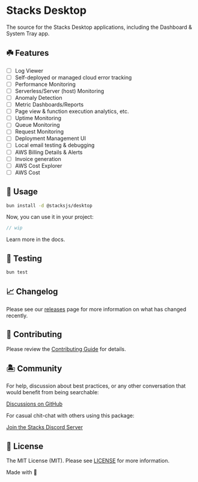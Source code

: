 # Stacks Desktop

The source for the Stacks Desktop applications, including the Dashboard & System Tray app.

## ☘️ Features

- [ ] Log Viewer
- [ ] Self-deployed or managed cloud error tracking
- [ ] Performance Monitoring
- [ ] Serverless/Server (host) Monitoring
- [ ] Anomaly Detection
- [ ] Metric Dashboards/Reports
- [ ] Page view & function execution analytics, etc.
- [ ] Uptime Monitoring
- [ ] Queue Monitoring
- [ ] Request Monitoring
- [ ] Deployment Management UI
- [ ] Local email testing & debugging
- [ ] AWS Billing Details & Alerts
- [ ] Invoice generation
- [ ] AWS Cost Explorer
- [ ] AWS Cost

## 🤖 Usage

```bash
bun install -d @stacksjs/desktop
```

Now, you can use it in your project:

```js
// wip
```

Learn more in the docs.

## 🧪 Testing

```bash
bun test
```

## 📈 Changelog

Please see our [releases](https://github.com/stacksjs/stacks/releases) page for more information on what has changed recently.

## 🚜 Contributing

Please review the [Contributing Guide](https://github.com/stacksjs/contributing) for details.

## 🏝 Community

For help, discussion about best practices, or any other conversation that would benefit from being searchable:

[Discussions on GitHub](https://github.com/stacksjs/stacks/discussions)

For casual chit-chat with others using this package:

[Join the Stacks Discord Server](https://discord.gg/stacksjs)

## 📄 License

The MIT License (MIT). Please see [LICENSE](https://github.com/stacksjs/stacks/tree/main/LICENSE.md) for more information.

Made with 💙

